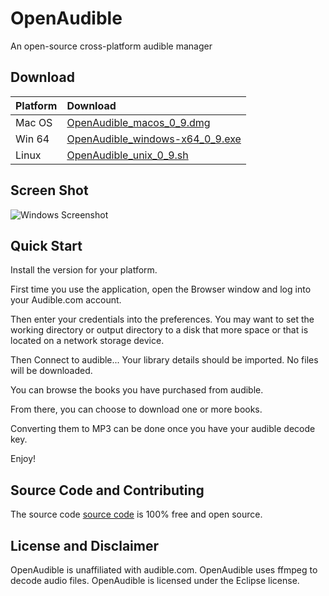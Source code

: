 # OpenAudible
An open-source cross-platform audible manager

## Download
| Platform     | Download                                                                                                                               |
|:-------------|:---------------------------------------------------------------------------------------------------------------------------------------|
| Mac OS       | [OpenAudible_macos_0_9.dmg](https://github.com/openaudible/openaudible/releases/download/v0.9/OpenAudible_macos_0_9.dmg)               |
| Win 64       | [OpenAudible_windows-x64_0_9.exe](https://github.com/openaudible/openaudible/releases/download/v0.9/OpenAudible_windows-x64_0_9.exe)   |
| Linux        | [OpenAudible_unix_0_9.sh](https://github.com/openaudible/openaudible/releases/download/v0.9/OpenAudible_unix_0_9.sh)                   |

## Screen Shot
![Windows Screenshot](https://openaudible.github.io/images/open_audible_win.png)

## Quick Start
Install the version for your platform.

First time you use the application, open the Browser window and log into your Audible.com account.

Then enter your credentials into the preferences.
You may want to set the working directory or output directory to a disk that more space or that is located on a network storage device.

Then Connect to audible... Your library details should be imported. No files will be downloaded.

You can browse the books you have purchased from audible.

From there, you can choose to download one or more books.

Converting them to MP3 can be done once you have your audible decode key.

Enjoy!

## Source Code and Contributing
The source code [source code](https://github.com/openaudible/openaudible) is 100% free and open source.   

## License and Disclaimer
OpenAudible is unaffiliated with audible.com.
OpenAudible uses ffmpeg to decode audio files.
OpenAudible is licensed under the Eclipse license.
